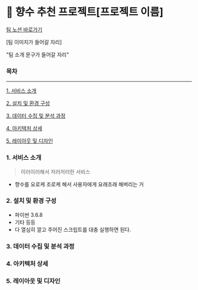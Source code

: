 # :wilted_flower: 향수 추천 프로젝트[프로젝트 이름]

[팀 노션 바로가기](https://www.notion.so/e89e794cf439444994ab31f82d06f37a) 

[팀 이미지가 들어갈 자리]

"팀 소개 문구가 들어갈 자리"



### 목차

<hr>

[1. 서비스 소개](#1.-서비스-소개)

[2. 설치 및 환경 구성](#2.-설치-및-환경-구성)

[3. 데이터 수집 및 분석 과정](#3.-데이터-수집-및-분석-과정)

[4. 아키텍처 상세](#4.-아키텍처-상세)

[5. 레이아웃 및 디자인](#5.-레이아웃-및-디자인)



### 1. 서비스 소개

> 이러이러해서 저러저러한 서비스

* 향수를 요로케 조로케 해서 사용자에게 요래조래 해버리는 거

### 2. 설치 및 환경 구성

* 파이썬 3.6.8
* 기타 등등
* 다 열심히 깔고 주어진 스크립트를 대충 실행하면 된다.

### 3. 데이터 수집 및 분석 과정

### 4. 아키텍처 상세

### 5. 레이아웃 및 디자인


